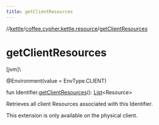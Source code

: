 ```yaml
---
title: getClientResources
---
```

//[kettle](../../index.html)/[coffee.cypher.kettle.resource](index.html)/[getClientResources](get-client-resources.html)



# getClientResources



[jvm]\




@Environment(value = EnvType.CLIENT)



fun Identifier.[getClientResources](get-client-resources.html)(): [List](https://kotlinlang.org/api/latest/jvm/stdlib/kotlin.collections/-list/index.html)&lt;Resource&gt;



Retrieves all client Resources associated with this Identifier.



This extension is only available on the physical client.




